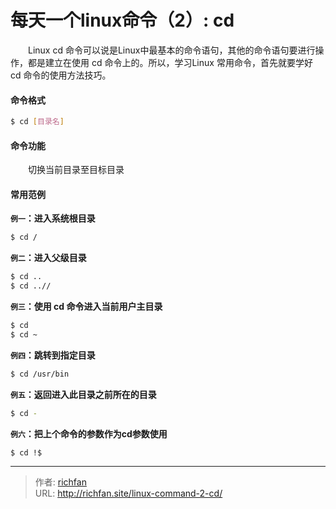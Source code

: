# 每天一个linux命令（2）: cd

　　Linux cd 命令可以说是Linux中最基本的命令语句，其他的命令语句要进行操作，都是建立在使用 cd 命令上的。所以，学习Linux 常用命令，首先就要学好 cd 命令的使用方法技巧。
<!--more-->
#### 命令格式
```bash
$ cd [目录名]
```
#### 命令功能
　　切换当前目录至目标目录
#### 常用范例
**`例一`：进入系统根目录**
```bash
$ cd /
```
**`例二`：进入父级目录**
```bash
$ cd ..
$ cd ..//
```
**`例三`：使用 cd 命令进入当前用户主目录**
```bash
$ cd
$ cd ~
```
**`例四`：跳转到指定目录**
```bash
$ cd /usr/bin
```
**`例五`：返回进入此目录之前所在的目录**
```bash
$ cd -
```
**`例六`：把上个命令的参数作为cd参数使用**
```bash
$ cd !$
```


---

> 作者: [richfan](https://richfan.site/)  
> URL: http://richfan.site/linux-command-2-cd/  

